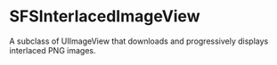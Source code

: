 SFSInterlacedImageView
======================

A subclass of UIImageView that downloads and progressively displays interlaced PNG images.
